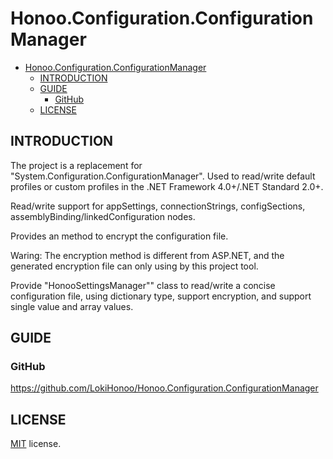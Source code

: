 # Honoo.Configuration.ConfigurationManager

<!-- @import "[TOC]" {cmd="toc" depthFrom=1 depthTo=6 orderedList=false} -->

<!-- code_chunk_output -->

- [Honoo.Configuration.ConfigurationManager](#honooconfigurationconfigurationmanager)
  - [INTRODUCTION](#introduction)
  - [GUIDE](#guide)
    - [GitHub](#github)
  - [LICENSE](#license)

<!-- /code_chunk_output -->

## INTRODUCTION

The project is a replacement for "System.Configuration.ConfigurationManager".
Used to read/write default profiles or custom profiles in the .NET Framework 4.0+/.NET Standard 2.0+.

Read/write support for appSettings, connectionStrings, configSections, assemblyBinding/linkedConfiguration nodes.

Provides an method to encrypt the configuration file. 

Waring: The encryption method is different from ASP.NET, and the generated encryption file can only using by this project tool.

Provide "HonooSettingsManager"" class to read/write a concise configuration file, using dictionary type, support encryption, and support single value and array values.

## GUIDE

### GitHub

<https://github.com/LokiHonoo/Honoo.Configuration.ConfigurationManager>

## LICENSE

[MIT](LICENSE) license.
